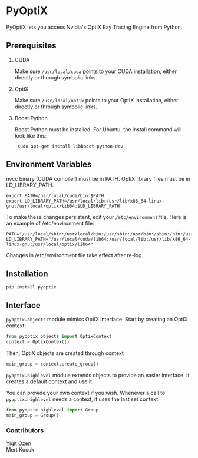 # PyOptiX

PyOptiX lets you access Nvidia's OptiX Ray Tracing Engine from Python.


## Prerequisites

1. CUDA

    Make sure ```/usr/local/cuda``` points to your CUDA installation, either directly or through symbolic links.

2. OptiX

    Make sure ```/usr/local/optix``` points to your OptiX installation, either directly or through symbolic links.

3. Boost.Python

    Boost.Python must be installed. For Ubuntu, the install command will look like this:

        sudo apt-get install libboost-python-dev
        

## Environment Variables

nvcc binary (CUDA compiler) must be in PATH. OptiX library files must be in LD_LIBRARY_PATH.

    export PATH=/usr/local/cuda/bin:$PATH
    export LD_LIBRARY_PATH=/usr/local/lib:/usr/lib/x86_64-linux-gnu:/usr/local/optix/lib64:$LD_LIBRARY_PATH

To make these changes persistent, edit your ```/etc/environment``` file. Here is an example of /etc/environment file:

    PATH="/usr/local/sbin:/usr/local/bin:/usr/sbin:/usr/bin:/sbin:/bin:/usr/games:/usr/local/games:/usr/local/cuda/bin"
    LD_LIBRARY_PATH="/usr/local/cuda/lib64:/usr/local/lib:/usr/lib/x86_64-linux-gnu:/usr/local/optix/lib64"

Changes in /etc/environment file take effect after re-log.


## Installation

    pip install pyoptix


## Interface

`pyoptix.objects` module mimics OptiX interface. Start by creating an OptiX context:

```python
from pyoptix.objects import OptixContext
context = OptixContext()
```

Then, OptiX objects are created through context

```python
main_group = context.create_group()
```

`pyoptix.highlevel` module extends objects to provide an easier interface. It creates a default context and use it. 

You can provide your own context if you wish. Whenever a call to `pyoptix.highlevel` needs a context, it uses the last set context.

```python
from pyoptix.highlevel import Group
main_group = Group()
```

### Contributors

[Yigit Ozen]  
Mert Kucuk  

[Yigit Ozen]: github.com/ozen
